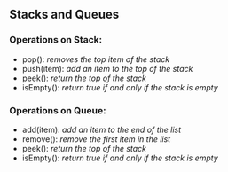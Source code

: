 ## Stacks and Queues

### Operations on Stack:

- pop(): *removes the top item of the stack*
- push(item): *add an item to the top of the stack*
- peek(): *return the top of the stack*
- isEmpty(): *return true if and only if the stack is empty*

### Operations on Queue:

- add(item): *add an item to the end of the list*
- remove(): *remove the first item in the list*
- peek(): *return the top of the stack*
- isEmpty(): *return true if and only if the stack is empty*
